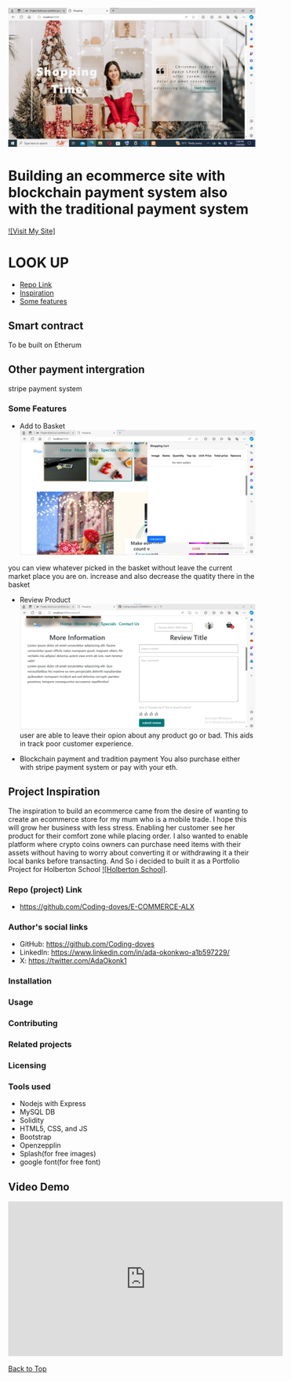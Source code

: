 <a name="up"></a>
![index page](image-1.png)
# Building an ecommerce site with blockchain payment system also with the traditional payment system
[![Visit My Site]](http://browndove.tech/E-COMMERCE-ALX)

# LOOK UP

- [Repo Link](#repo-link)
- [Inspiration](#story)
- [Some features](#features)

## Smart contract
To be built on Etherum
## Other payment intergration
stripe payment system

<a name="features"></a>
### Some Features
- Add to Basket
![basket](image-2.png)

you can view whatever picked in the basket without leave the current market place you are on. increase and also decrease the quatity there in the basket 

- Review Product
![review](image-3.png)
user are able to leave their opion about any product go or bad. This aids in track poor customer experience.

- Blockchain payment and tradition payment
You also purchase either with stripe payment system or pay with your eth.

<a name="story"></a>
## Project Inspiration
The inspiration to build an ecommerce came from the desire of wanting to create an ecommerce store for my mum who is a mobile trade. I hope this will grow her business with less stress. Enabling her customer see her product for their comfort zone while placing order.
I also wanted to enable platform where crypto coins owners can purchase need items with their assets without having to worry about converting it or withdrawing it a their local banks before transacting.
And So i decided to built it as a Portfolio Project for Holberton School 
 [![Holberton School]](https://www.holbertonschool.com/).

<a name="repo-link"></a>
### Repo (project) Link
- https://github.com/Coding-doves/E-COMMERCE-ALX

### Author's social links
- GitHub: https://github.com/Coding-doves
- LinkedIn: https://www.linkedin.com/in/ada-okonkwo-a1b597229/
- X: https://twitter.com/AdaOkonk1

### Installation

### Usage

### Contributing

### Related projects

### Licensing

### Tools used

- Nodejs with Express
- MySQL DB
- Solidity
- HTML5, CSS, and JS
- Bootstrap
- Openzepplin
- Splash(for free images)
- google font(for free font)

## Video Demo

<iframe width="560" height="315" src="https://vimeo.com/892513046/b2a741ab80?share=copy" frameborder="0" allowfullscreen></iframe>


[Back to Top](#up)
